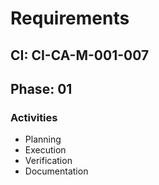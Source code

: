 # Requirements

## CI: CI-CA-M-001-007
## Phase: 01

### Activities
- Planning
- Execution
- Verification
- Documentation
